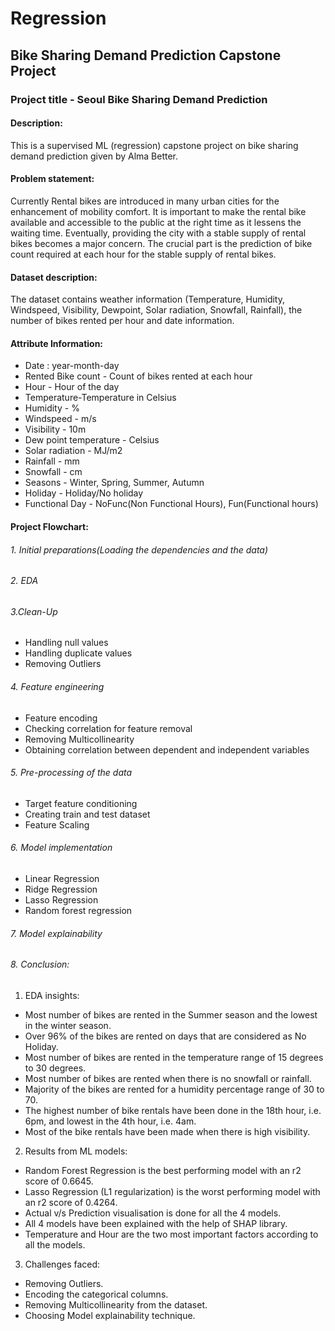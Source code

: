 # Regression
## Bike Sharing Demand Prediction Capstone Project

### Project title - Seoul Bike Sharing Demand Prediction

#### Description: 

This is a supervised ML (regression) capstone project on bike sharing demand prediction given by Alma Better.

#### Problem statement:

Currently Rental bikes are introduced in many urban cities for the enhancement of mobility comfort. It is important to make the rental bike available and accessible to the public at the right time as it lessens the waiting time. Eventually, providing the city with a stable supply of rental bikes becomes a major concern. The crucial part is the prediction of bike count required at each hour for the stable supply of rental bikes.

#### Dataset description:

The dataset contains weather information (Temperature, Humidity, Windspeed, Visibility, Dewpoint, Solar radiation, Snowfall, Rainfall), the number of bikes rented per hour and date information.

#### Attribute Information:

- Date : year-month-day
-	Rented Bike count - Count of bikes rented at each hour
- Hour - Hour of the day
- Temperature-Temperature in Celsius
-	Humidity - %
-	Windspeed - m/s
-	Visibility - 10m
-	Dew point temperature - Celsius
-	Solar radiation - MJ/m2
-	Rainfall - mm
-	Snowfall - cm
-	Seasons - Winter, Spring, Summer, Autumn
-	Holiday - Holiday/No holiday
-	Functional Day - NoFunc(Non Functional Hours), Fun(Functional hours)

#### Project Flowchart:

###### 1.	Initial preparations(Loading the dependencies and the data)

###### 2.	EDA
	
###### 3.Clean-Up
-	Handling null values
-	Handling duplicate values
-	Removing Outliers

###### 4.	Feature engineering
-	Feature encoding
-	Checking correlation for feature removal
-	Removing Multicollinearity
-	Obtaining correlation between dependent and independent variables

###### 5.	Pre-processing of the data
-	Target feature conditioning
-	Creating train and test dataset
-	Feature Scaling

###### 6.	Model implementation
-	Linear Regression
-	Ridge Regression
-	Lasso Regression
-	Random forest regression 

###### 7.	Model explainability

###### 8.	Conclusion:

1.	EDA insights:
-	Most number of bikes are rented in the Summer season and the lowest in the winter season.
-	Over 96% of the bikes are rented on days that are considered as No Holiday.
-	Most number of bikes are rented in the temperature range of 15 degrees to 30 degrees.
-	Most number of bikes are rented when there is no snowfall or rainfall.
-	Majority of the bikes are rented for a humidity percentage range of 30 to 70.
- The highest number of bike rentals have been done in the 18th hour, i.e. 6pm, and lowest in the 4th hour, i.e. 4am.
-	Most of the bike rentals have been made when there is high visibility.

2.	Results from ML models:
-	Random Forest Regression is the best performing model with an r2 score of 0.6645.
-	Lasso Regression (L1 regularization) is the worst performing model with an r2 score of 0.4264.
-	Actual v/s Prediction visualisation is done for all the 4 models.
-	All 4 models have been explained with the help of SHAP library.
-	Temperature and Hour are the two most important factors according to all the models.

3.	Challenges faced:
-	Removing Outliers.
-	Encoding the categorical columns.
-	Removing Multicollinearity from the dataset.
-	Choosing Model explainability technique.

